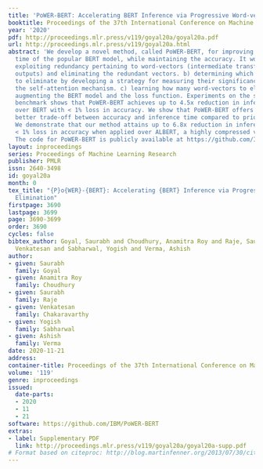 ```yaml
---
title: 'PoWER-BERT: Accelerating BERT Inference via Progressive Word-vector Elimination'
booktitle: Proceedings of the 37th International Conference on Machine Learning
year: '2020'
pdf: http://proceedings.mlr.press/v119/goyal20a/goyal20a.pdf
url: http://proceedings.mlr.press/v119/goyal20a.html
abstract: 'We develop a novel method, called PoWER-BERT, for improving the inference
  time of the popular BERT model, while maintaining the accuracy. It works by: a)
  exploiting redundancy pertaining to word-vectors (intermediate transformer block
  outputs) and eliminating the redundant vectors. b) determining which word-vectors
  to eliminate by developing a strategy for measuring their significance, based on
  the self-attention mechanism. c) learning how many word-vectors to eliminate by
  augmenting the BERT model and the loss function. Experiments on the standard GLUE
  benchmark shows that PoWER-BERT achieves up to 4.5x reduction in inference time
  over BERT with < 1% loss in accuracy. We show that PoWER-BERT offers significantly
  better trade-off between accuracy and inference time compared to prior methods.
  We demonstrate that our method attains up to 6.8x reduction in inference time with
  < 1% loss in accuracy when applied over ALBERT, a highly compressed version of BERT.
  The code for PoWER-BERT is publicly available at https://github.com/IBM/PoWER-BERT.'
layout: inproceedings
series: Proceedings of Machine Learning Research
publisher: PMLR
issn: 2640-3498
id: goyal20a
month: 0
tex_title: "{P}o{WER}-{BERT}: Accelerating {BERT} Inference via Progressive Word-vector
  Elimination"
firstpage: 3690
lastpage: 3699
page: 3690-3699
order: 3690
cycles: false
bibtex_author: Goyal, Saurabh and Choudhury, Anamitra Roy and Raje, Saurabh and Chakaravarthy,
  Venkatesan and Sabharwal, Yogish and Verma, Ashish
author:
- given: Saurabh
  family: Goyal
- given: Anamitra Roy
  family: Choudhury
- given: Saurabh
  family: Raje
- given: Venkatesan
  family: Chakaravarthy
- given: Yogish
  family: Sabharwal
- given: Ashish
  family: Verma
date: 2020-11-21
address: 
container-title: Proceedings of the 37th International Conference on Machine Learning
volume: '119'
genre: inproceedings
issued:
  date-parts:
  - 2020
  - 11
  - 21
software: https://github.com/IBM/PoWER-BERT
extras:
- label: Supplementary PDF
  link: http://proceedings.mlr.press/v119/goyal20a/goyal20a-supp.pdf
# Format based on citeproc: http://blog.martinfenner.org/2013/07/30/citeproc-yaml-for-bibliographies/
---
```

